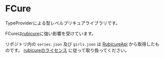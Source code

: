 # FCure

TypeProviderによる型レベルプリキュアライブラリです。

FCureは[rubicure](https://github.com/sue445/rubicure)に強い影響を受けています。

リポジトリ内の `series.json` 及び `girls.json` は [RubicureApi](https://rubicure.herokuapp.com/) から取得したものです。
[rubicureのライセンス](https://github.com/sue445/rubicure/blob/master/LICENSE.txt) に従って取り扱ってください。

